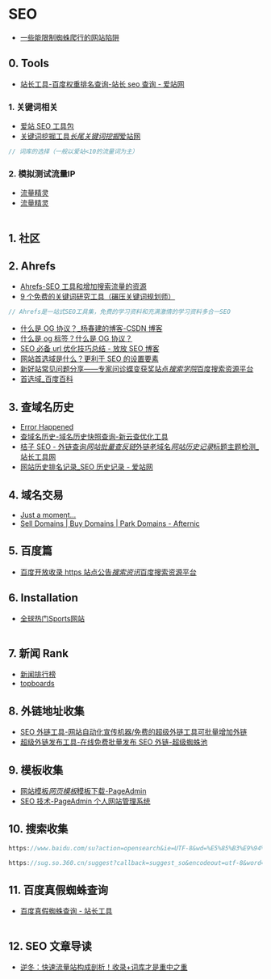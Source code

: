# SEO

- [一些能限制蜘蛛爬行的网站陷阱](https://baijiahao.baidu.com/s?id=1626159645985949860&wfr=spider&for=pc)

## 0. Tools

- [站长工具-百度权重排名查询-站长 seo 查询 - 爱站网](https://www.aizhan.com/)

### 1. 关键词相关

- [爱站 SEO 工具包](https://gongju.aizhan.com/)
- [关键词挖掘工具*长尾关键词挖掘*爱站网](https://ci.aizhan.com/)

```c#
// 词库的选择（一般以爱站<10的流量词为主）
```

### 2. 模拟测试流量IP

- [流量精灵](http://www.spiritsoft.cn/)
- [流量精灵](http://www.ipjingling.com/)

```c#

```

## 1. 社区

## 2. Ahrefs

- [Ahrefs-SEO 工具和增加搜索流量的资源](https://ahrefs.com/zh/)
- [9 个免费的关键词研究工具（碾压关键词规划师）](https://ahrefs.com/blog/zh/free-keyword-research-tools/)

```c#
// Ahrefs是一站式SEO工具集，免费的学习资料和充满激情的学习资料多合一SEO
```

- [什么是 OG 协议？\_杨春建的博客-CSDN 博客](https://blog.csdn.net/tanga842428/article/details/82666761?utm_source=blogxgwz5)
- [什么是 og 标签？什么是 OG 协议？](https://www.jianshu.com/p/dedd9a9aff4e)
- [SEO 必备 url 优化技巧总结 - 放放 SEO 博客](http://www.link356.com/seojishu/126.html)
- [网站首选域是什么？更利于 SEO 的设置要素](https://zhaoyangang.cn/?p=69688)
- [新好站常见问题分享——专家问诊蝶变获奖站点*搜索学院*百度搜索资源平台](https://ziyuan.baidu.com/college/articleinfo?id=1486)
- [首选域\_百度百科](https://baike.baidu.com/item/%E9%A6%96%E9%80%89%E5%9F%9F/2009454?fr=aladdin)

## 3. 查域名历史

- [Error Happened](http://web.archive.org/)
- [查域名历史-域名历史快照查询-新云查优化工具](http://www.xinyuntool.com/cymls/)
- [桔子 SEO - 外链查询*网站批量查反链*外链老域名*网站历史记录*标题主题检测\_站长工具网](https://seo.juziseo.com/)
- [网站历史排名记录\_SEO 历史记录 - 爱站网](https://lishi.aizhan.com/)

## 4. 域名交易

- [Just a moment...](https://sedo.com/cn/)
- [Sell Domains | Buy Domains | Park Domains - Afternic](https://www.afternic.com/)

## 5. 百度篇

- [百度开放收录 https 站点公告*搜索资讯*百度搜索资源平台](https://ziyuan.baidu.com/wiki/392)

## 6. Installation

- [&#x5168;&#x7403;&#x70ED;&#x95E8;Sports&#x7F51;&#x7AD9;](https://www.similarweb.com/zh/top-websites/category/sports/)

```c#

```

## 7. 新闻 Rank

- [新闻排行榜](http://news.163.com/special/0001386F/rank_sports.html)
- [topboards](http://top.baidu.com/buzz?b=452&fr=topboards)

## 8. 外链地址收集

- [SEO 外链工具-网站自动化宣传机器/免费的超级外链工具可批量增加外链](https://tool.lusongsong.com/seo/)
- [超级外链发布工具-在线免费批量发布 SEO 外链-超级蜘蛛池](http://www.cjzzc.com/wailian.html)

## 9. 模板收集

- [网站模板*网页模板*模板下载-PageAdmin](http://www.pageadmin.net/moban/)
- [SEO 技术-PageAdmin 个人网站管理系统](http://t1114.mbdemo.18inter.com/lygl/)

## 10. 搜索收集

```c#
https://www.baidu.com/su?action=opensearch&ie=UTF-8&wd=%E5%85%B3%E9%94%AE%E8%AF%8D&qq-pf-to=pcqq.c2c

https://sug.so.360.cn/suggest?callback=suggest_so&encodeout=utf-8&word=%E5%85%B3%E9%94%AE%E8%AF%8D

```

## 11. 百度真假蜘蛛查询

- [百度真假蜘蛛查询 - 站长工具](http://stool.chinaz.com/baiduspider)

```c#

```

## 12. SEO 文章导读

- [逆冬：快速流量站构成剖析！收录+词库才是重中之重](https://www.163.com/dy/article/G59LKMIU0521PODP.html)

```c#

```
